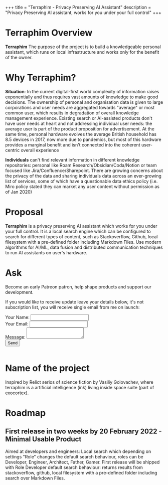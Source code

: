 +++
title = "Terraphim - Privacy Preserving AI Assistant"
description = "Privacy Preserving AI assistant, works for you under your full control"
+++

# Terraphim Overview
**Terraphim** The purpose of the project is to build a knowledgeable personal assistant, which runs on local infrastructure and works only for the benefit of the owner.

# Why Terraphim?
**Situation**: In the current digital-first world complexity of information raises exponentially and thus requires vast amounts of knowledge to make good decisions. The ownership of personal and organisation data is given to large corporations and user needs are aggregated towards "average" or most common user, which results in degradation of overall knowledge management experience. Existing search or AI-assisted products don't have user needs at heart and not addressing individual user needs: the average user is part of the product proposition for advertisement. At the same time, personal hardware evolves the average British household has 8.5 devices in 2017, now more due to pandemics, but most of this hardware provides a marginal benefit and isn't connected into the coherent user-centric overall experience

**Individuals** can't find relevant information in different knowledge repositories: personal like Roam Research/Obsidian/Coda/Notion or team focused like Jira/Confluence/Sharepoint. There are  growing concerns about the privacy of the data and sharing individuals data across an ever-growing list of services, some of which have a questionable data ethics policy (i.e. Miro policy stated they can market any user content without permission as of Jan 2020)

# Proposal
**Terraphim** is a privacy preserving AI assistant which works for you under your full control. It is a local search engine which can be configured to search for different types of content, such as Stackoverflow, Github, local filesystem with a pre-defined folder including Markdown Files.
Use modern algorithms for AI/ML, data fusion and distributed communication techniques to run AI assistants on user's hardware. 

# Ask
Become an early Patreon patron, help shape products and support our development. 

If you would like to receive update leave your details below, it's not subscription list, you will receive single email from me on launch:
<section class="section">
  <div class="container">
    <div class="columns is-centered">
      <div class="column is-6">
        <form name="terraphimlist" method="POST" data-netlify="true">
      <div class="field">
            <label class="label">Your Name: <input type="text" name="name" /></label>   
      </div>
  <div class="field">
    <label class="label">Your Email: <input type="email" name="email" /></label>
  </div>
  <div class="field">
    <label class="label">Message: <textarea name="message"></textarea></label>
  </div>
  <div class="field">
    <button type="submit">Send</button>
  </div>
</form>
      </div>
    </div>
  </div>
</section>

# Name of the project
Inspired by Relict serios of science fiction by Vasiliy Golovachev, where terraphim is a artificial intelligence (ink) living inside space suite (part of exocortex).

# Roadmap 
## First release in two weeks by 20 February 2022 - Minimal Usable Product
Aimed at developers and engineers: Local search which depending on settings "Role" changes the default search behaviour, roles can be Developer, Engineer, Architect, Father, Gamer. First release will be shipped with Role Developer default search behaviour: returns results from stackoverflow, github, local filesystem with a pre-defined folder including search over Markdown Files.

</div>